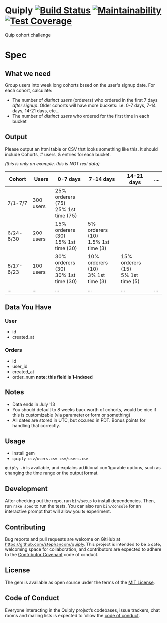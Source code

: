 # Quiply [![Build Status](https://travis-ci.org/stephancom/quiply.svg?branch=master)](https://travis-ci.org/stephancom/quiply) [![Maintainability](https://api.codeclimate.com/v1/badges/1adc02f150a9309fd857/maintainability)](https://codeclimate.com/github/stephancom/quiply/maintainability) [![Test Coverage](https://api.codeclimate.com/v1/badges/1adc02f150a9309fd857/test_coverage)](https://codeclimate.com/github/stephancom/quiply/test_coverage)

Quip cohort challenge

# Spec
## What we need

Group users into week long cohorts based on the user's signup date. For each cohort, calculate:

- The number of *distinct users* (orderers) who ordered in the first 7 days *after signup*. Older cohorts will have more buckets: i.e. 0-7 days, 7-14 days, 14-21 days, etc...
- The number of *distinct users* who ordered for the first time in each bucket


## Output

Please output an html table or CSV that looks something like this. It should include Cohorts, # users, & entries for each bucket.

*(this is only an example. this is NOT real data)*

|  Cohort     |  Users    |  0-7 days  |  7-14 days  | 14-21 days | ....
|-------------|------------|-------------|------------|-------------|-------------
| 7/1-7/7     | 300 users   | 25% orderers (75)<br>25% 1st time (75) |             |            |
| 6/24-6/30   | 200 users   | 15% orderers (30)<br>15% 1st time (30) | 5% orderers (10)<br>1.5% 1st time (3) |            | 
| 6/17-6/23   | 100 users   | 30% orderers (30)<br>30% 1st time (30) | 10% orderers (10)<br>3% 1st time (3) |  15% orderers (15)<br>5% 1st time (5) | 
| ... | ... | ... | ... | ... | ...


## Data You Have

### User
* id
* created_at

### Orders
* id
* user_id
* created_at
* order_num **note: this field is 1-indexed**

## Notes

* Data ends in July '13
* You should default to 8 weeks back worth of cohorts, would be nice if this is customizable (via parameter or form or something)
* All dates are stored in UTC, but occured in PDT. Bonus points for handling that correctly.

## Usage

* install gem
* `quiply csv/users.csv csv/users.csv`

`quiply -h` is available, and explains additional configurable options, such as changing the time range or the output format.

## Development

After checking out the repo, run `bin/setup` to install dependencies. Then, run `rake spec` to run the tests. You can also run `bin/console` for an interactive prompt that will allow you to experiment.

## Contributing

Bug reports and pull requests are welcome on GitHub at https://github.com/stephancom/quiply. This project is intended to be a safe, welcoming space for collaboration, and contributors are expected to adhere to the [Contributor Covenant](http://contributor-covenant.org) code of conduct.

## License

The gem is available as open source under the terms of the [MIT License](https://opensource.org/licenses/MIT).

## Code of Conduct

Everyone interacting in the Quiply project’s codebases, issue trackers, chat rooms and mailing lists is expected to follow the [code of conduct](https://github.com/stephancom/quiply/blob/master/CODE_OF_CONDUCT.md).
